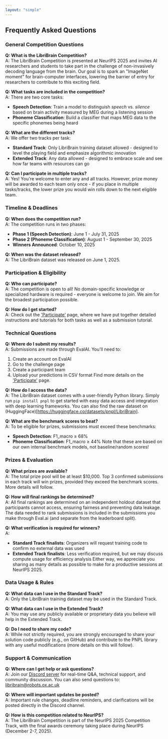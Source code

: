 ```yaml
---
layout: "simple"
---
```


## Frequently Asked Questions

### General Competition Questions

**Q: What is the LibriBrain Competition?**  
A: The LibriBrain Competition is presented at NeurIPS 2025 and invites AI researchers and students to take part in the challenge of non-invasively decoding language from the brain. Our goal is to spark an "ImageNet moment" for brain-computer interfaces, lowering the barrier of entry for researchers to contribute to this exciting field.

**Q: What tasks are included in the competition?**  
A: There are two core tasks:
- **Speech Detection**: Train a model to distinguish *speech* vs. *silence* based on brain activity measured by MEG during a listening session
- **Phoneme Classification**: Build a classifier that maps MEG data to the specific phonemes being heard

**Q: What are the different tracks?**  
A: We offer two tracks per task:
- **Standard Track**: Only LibriBrain training dataset allowed - designed to level the playing field and emphasize algorithmic innovation
- **Extended Track**: Any data allowed - designed to embrace scale and see how far teams with resources can go

**Q: Can I participate in multiple tracks?**  
A: Yes! You're welcome to enter any and all tracks. However, prize money will be awarded to each team only once - if you place in multiple tasks/tracks, the lower prize you would win rolls down to the next eligible team.

### Timeline & Deadlines

**Q: When does the competition run?**  
A: The competition runs in two phases:
- **Phase 1 (Speech Detection)**: June 1 - July 31, 2025
- **Phase 2 (Phoneme Classification)**: August 1 - September 30, 2025
- **Winners Announced**: October 10, 2025

**Q: When was the dataset released?**  
A: The LibriBrain dataset was released on June 1, 2025.

### Participation & Eligibility

**Q: Who can participate?**  
A: The competition is open to all! No domain-specific knowledge or specialized hardware is required - everyone is welcome to join. We aim for the broadest participation possible.

**Q: How do I get started?**  
A: Check out the ['Participate'](https://neural-processing-lab.github.io/2025-libribrain-competition/participate/) page, where we have put together detailed instructions and tutorials for both tasks as well as a submission tutorial.

### Technical Questions

**Q: Where do I submit my results?**  
A: Submissions are made through EvalAI. You'll need to:
1. Create an account on EvalAI
2. Go to the challenge page
3. Create a participant team
4. Upload your predictions in CSV format
Find more details on the ['Participate'](https://neural-processing-lab.github.io/2025-libribrain-competition/participate/) page.

**Q: How do I access the data?**  
A: The LibriBrain dataset comes with a user-friendly Python library. Simply run `pip install pnpl` to get started with easy data access and integration with deep learning frameworks. You can also find the raw dataset on (HuggingFace)[https://huggingface.co/datasets/pnpl/LibriBrain].

**Q: What are the benchmark scores to beat?**  
A: To be eligible for prizes, submissions must exceed these benchmarks:
- **Speech Detection**: F1_macro ≥ 68%
- **Phoneme Classification**: F1_macro ≥ 44%
Note that these are based on our own internal benchmark models, not baseline/random scores!

### Prizes & Evaluation

**Q: What prizes are available?**  
A: The total prize pool will be at least $10,000. Top 3 confirmed submissions in each track will win prizes, provided they exceed the benchmark scores. More details will follow.

**Q: How will final rankings be determined?**  
A: All final rankings are determined on an independent holdout dataset that participants cannot access, ensuring fairness and preventing data leakage. The data needed to rank submissions is included in the submissions you make through Eval.ai (and separate from the leaderboard split).

**Q: What verification is required for winners?**  
A: 
- **Standard Track finalists**: Organizers will request training code to confirm no external data was used
- **Extended Track finalists**: Less verification required, but we may discuss compute usage for efficiency analysis
Either way, we appreciate you sharing as many details as possible to make for a productive sessions at NeurIPS 2025.

### Data Usage & Rules

**Q: What data can I use in the Standard Track?**  
A: Only the LibriBrain training dataset may be used in the Standard Track.

**Q: What data can I use in the Extended Track?**  
A: You may use any publicly available or proprietary data you believe will help in the Extended Track.

**Q: Do I need to share my code?**  
A: While not strictly required, you are strongly encouraged to share your solution code publicly (e.g., on GitHub) and contribute to the PNPL library with any useful modifications (more details on this will follow).

### Support & Communication

**Q: Where can I get help or ask questions?**  
A: Join our [Discord server](https://neural-processing-lab.github.io/2025-libribrain-competition/links/discord) for real-time Q&A, technical support, and community discussion. You can also send questions to: libribrain@robots.ox.ac.uk

**Q: Where will important updates be posted?**  
A: Important rule changes, deadline reminders, and clarifications will be posted directly in the Discord channel.

**Q: How is this competition related to NeurIPS?**  
A: The LibriBrain Competition is part of the NeurIPS 2025 Competition Track, with the final awards ceremony taking place during NeurIPS (December 2-7, 2025). 